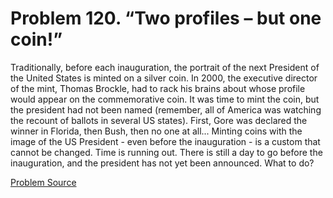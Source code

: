 # Problem 120. “Two profiles – but one coin!”

Traditionally, before each inauguration, the portrait of the next President of the United States is minted on a silver coin. In 2000, the executive director of the mint, Thomas Brockle, had to rack his brains about whose profile would appear on the commemorative coin. It was time to mint the coin, but the president had not been named (remember, all of America was watching the recount of ballots in several US states). First, Gore was declared the winner in Florida, then Bush, then no one at all... Minting coins with the image of the US President - even before the inauguration - is a custom that cannot be changed. Time is running out. There is still a day to go before the inauguration, and the president has not yet been announced. What to do?

[Problem Source](https://www.trizland.ru/tasks/1808/)